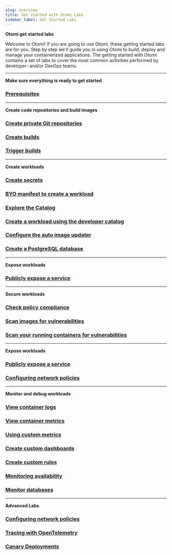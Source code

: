 ```yaml
---
slug: overview
title: Get started with Otomi Labs
sidebar_label: Get Started Labs
---
```


**Otomi get started labs**

Welcome to Otomi! If you are going to use Otomi, these getting started labs are for you. Step by step we'll guide you in using Otomi to build, deploy and manage your containerized applications. The getting started with Otomi contains a set of labs to cover the most common activities performed by developer- and/or DevOps teams.

---

**Make sure everything is ready to get started**

### [Prerequisites](lab-1.md)

---

**Create code repositories and build images**


### [Create private Git repositories](lab-3.md)

### [Create builds](lab-6.md)

### [Trigger builds](lab-26.md)

---

**Create workloads**

### [Create secrets](lab-8.md)

### [BYO manifest to create a workload](lab-10.md)

### [Explore the Catalog](lab-29.md)

### [Create a workload using the developer catalog](lab-13.md)

### [Configure the auto image updater](lab-11.md)

### [Create a PostgreSQL database](lab-24.md)

---

**Expose workloads**

### [Publicly expose a service](lab-18.md)

---

**Secure workloads**

### [Check policy compliance](lab-15.md)

### [Scan images for vulnerabilities](lab-7.md)

### [Scan your running containers for vulnerabilities](lab-17.md)

---

**Expose workloads**

### [Publicly expose a service](lab-18.md)

### [Configuring network policies](lab-19.md)

---

**Monitor and debug workloads**

### [View container logs](lab-20.md)

### [View container metrics](lab-21.md)

### [Using custom metrics](lab-22.md)

### [Create custom dashboards](lab-30.md)

### [Create custom rules](lab-31.md)

### [Monitoring availability](lab-23.md)

### [Monitor databases](lab-25.md)

---

**Advanced Labs**

### [Configuring network policies](lab-19.md)

### [Tracing with OpenTelemetry](lab-27.md)

### [Canary Deployments](lab-28.md)
